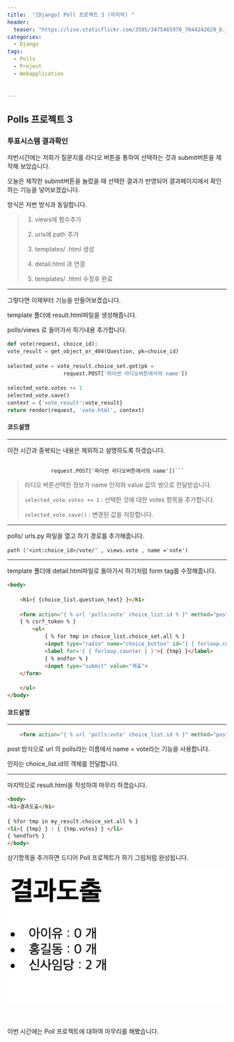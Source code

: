 ```yaml
---
title:  "[Django] Poll 프로젝트 3 (마지막) "
header:
  teaser: "https://live.staticflickr.com/3595/3475465970_7044242629_b.jpg"
categories: 
  - Django
tags:
  - Polls
  - Project
  - Webapplication


---
```

<h2>Polls 프로젝트 3</h2>
<h3>투표시스템 결과확인</h3>
저번시간에는 저희가 질문지를 라디오 버튼을 통하여 선택하는 것과 submit버튼을 제작해 보았습니다.

오늘은 제작한 submit버튼을 눌렀을 때 선택한 결과가 반영되어 결과페이지에서 확인하는 기능을 넣어보겠습니다.

방식은 저번 방식과 동일합니다. 

> 1. views에 함수추가
>
> 2. urls에 path 추가
>
> 3. templates/ .html 생성
>
> 4. detail.html 과 연결
>
> 5. templates/ .html 수정후 완료

---

그렇다면 이제부터 기능을 만들어보겠습니다. 

template 폴더에 result.html파일을 생성해줍니다.

polls/views 로 들어가서 하기내용 추가합니다. 

```python
def vote(request, choice_id):
vote_result = get_object_or_404(Question, pk=choice_id)

selected_vote = vote_result.choice_set.get(pk = 
                  request.POST['파이썬 라디오버튼에서의 name'])

selected_vote.votes += 1
selected_vote.save()
context = {'vote_result':vote_result}
return render(request, 'vote.html', context)
```

<h4>코드설명</h4> 

---
이전 시간과 중복되는 내용은 제외하고 설명하도록 하겠습니다. 

>```selected_vote = vote_result.choice_set.get(pk = 
                  request.POST['파이썬 라디오버튼에서의 name'])```
>
>라디오 버튼선택한 정보가 name 인자와 value 값의 쌍으로 전달받습니다.
>
>```selected_vote.votes += 1``` : 선택한 것에 대한 votes 항목을 추가합니다.
>
>```selected_vote.save()``` : 변경된 값을 저장합니다.


---

polls/ urls.py 파일을 열고 하기 경로를 추가해줍니다.

```path ('<int:choice_id>/vote/' , views.vote , name ='vote') ```

---

template 폴더에 detail.html파일로 돌아가서 하기처럼 form tag를 수정해줍니다.


``` html
<body>

    <h1>{ {choice_list.question_text} }</h1>

    <form action="{ % url 'polls:vote' choice_list.id % }" method="post">
    { % csrf_token % }
        <ul>
            { % for tmp in choice_list.choice_set.all % }
            <input type="radio" name="choice_button" id="{ { forloop.counter } }" value="{ {tmp.id} }">
            <label for='{ { forloop.counter } }'>{ {tmp} }</label>
            { % endfor % }
            <input type="submit" value="제출">
    </form>

    </ul>
</body>
```

<h4>코드설명</h4> 

---
``` html
    <form action="{ % url 'polls:vote' choice_list.id % }" method="post">
```

post 방식으로 url 의 polls라는 이름에서 name = vote라는 기능을 사용합니다. 

인자는 choice_list.id의 객체를 전달합니다.


---

마지막으로 result.html을 작성하여 마무리 하겠습니다.
``` html
<body>
<h1>결과도출</h1>

{ %for tmp in my_result.choice_set.all % }
<li>{ {tmp} } : { {tmp.votes} } </li>
{ %endfor% }
</body>
```

상기항목을 추가하면 드디어 Poll 프로젝트가 하기 그림처럼 완성됩니다. 

<img src = '/assets/image/django_polls_vote.png'>


<br><br>이번 시간에는 Poll 프로젝트에 대하여 마무리를 해봤습니다.